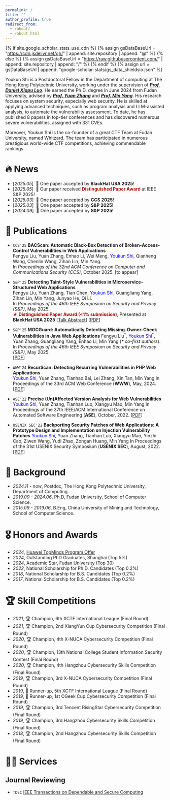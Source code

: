 ```yaml
---
permalink: /
title: ""
author_profile: true
redirect_from: 
  - /about/
  - /about.html
---
```


{% if site.google_scholar_stats_use_cdn %}
{% assign gsDataBaseUrl = "https://cdn.jsdelivr.net/gh/" | append: site.repository | append: "@" %}
{% else %}
{% assign gsDataBaseUrl = "https://raw.githubusercontent.com/" | append: site.repository | append: "/" %}
{% endif %}
{% assign url = gsDataBaseUrl | append: "google-scholar-stats/gs_data_shieldsio.json" %}

<span class='anchor' id='about-me'></span>

Youkun Shi is a Postdoctoral Fellow in the Department of computing at The Hong Kong Polytechnic University, working under the supervision of *[**Prof. Daniel Xiapu Luo**](https://www4.comp.polyu.edu.hk/~csxluo/)*. He earned the Ph.D. degree in June 2024 from Fudan University, advised by *[**Prof. Yuan Zhang**](https://yuanxzhang.github.io/)* and *[**Prof. Min Yang**](https://scholar.google.com/citations?user=UnKf9FIAAAAJ&hl=en)*. His research focuses on system security, especially web security. He is skilled at applying advanced techniques, such as program analysis and LLM-assisted analysis, to automate the vulnerability assessment. To date, he has published 8 papers in top-tier conferences and has discovered numerous severe vulnerabilities, assigned with 331 CVEs.

Moreover, Youkun Shi is the co-founder of a great CTF Team at Fudan University, named Whitzard. The team has participated in numerous prestigious world-wide CTF competitions, achieving commendable rankings.

# 🔥 News
- [*2025.05*] &nbsp;🎉 One paper accepted by **BlackHat USA 2025**!
- [*2025.05*] &nbsp;🎉 Our paper received <span style="color:#B00C00">**Distinguished Paper Award**</span> at IEEE S&P 2025!
- [*2025.03*] &nbsp;🎉 One paper accepted by **CCS 2025**!
- [*2025.03*] &nbsp;🎉 One paper accepted by **S&P 2025**!
- [*2024.09*] &nbsp;🎉 One paper accepted by **S&P 2025**!


# 📝 Publications 

- `CCS'25` **BACScan: Automatic Black-Box Detection of Broken-Access-Control Vulnerabilities in Web Applications**   
  Fengyu Liu, Yuan Zhang, Enhao Li, Wei Meng, <span style="color:blue">Youkun Shi</span>, Qianheng Wang, Chenlin Wang, Zihan Lin, Min Yang.  
  In *Proceedings of the 32nd ACM Conference on Computer and Communications Security (CCS)*, October 2025.
  [to appear]

- `S&P'25` **Detecting Taint-Style Vulnerabilities in Microservice-Structured Web Applications**  
  Fengyu Liu, Yuan Zhang, Tian Chen, <span style="color:blue">Youkun Shi</span>, Guangliang Yang, Zihan Lin, Min Yang, Junyao He, Qi Li.  
  In *Proceedings of the 46th IEEE Symposium on Security and Privacy (S&P)*, May 2025.  
  **<font color="#B00C00">&#9733; Distinguished Paper Award (<1% submission)</font>**, Presented at **BlackHat USA 2025** [[Talk Abstract](https://www.blackhat.com/us-25/briefings/schedule/#detecting-taint-style-vulnerabilities-in-microservice-structured-web-applications-46427)]
  [[PDF](/papers/mscan-oakland25.pdf)]

- `S&P'25` **MOCGuard: Automatically Detecting Missing-Owner-Check Vulnerabilities in Java Web Applications**
  Fengyu Liu<sup>\*</sup>, <span style="color:blue">Youkun Shi<sup>\*</sup></span>, Yuan Zhang, Guangliang Yang, Enhao Li, Min Yang (*\* co-first authors*).  
  In *Proceedings of the 46th IEEE Symposium on Security and Privacy (S&P)*, May 2025.    
  [[PDF](/papers/mocguard-oakland25.pdf)] 

- `WWW'24` **RecurScan: Detecting Recurring Vulnerabilities in PHP Web Applications**  
  <span style="color:blue">Youkun Shi</span>, Yuan Zhang, Tianhao Bai, Lei Zhang, Xin Tan, Min Yang
  In Proceedings of the 33rd ACM Web Conference (**WWW**), May, 2024.     
  [[PDF](/papers/recurscan-www24.pdf)]

- `ASE'22` **Precise (Un)Affected Version Analysis for Web Vulnerabilities** 
  <span style="color:blue">Youkun Shi</span>, Yuan Zhang, Tianhan Luo, Xiangyu Mao, Min Yang
  In Proceedings of the 37th IEEE/ACM International Conference on Automated Software Engineering (**ASE**), October, 2022. 
  [[PDF](/papers/afv-ase22.pdf)]

- `USENIX SEC'22` **Backporting Security Patches of Web Applications: A Prototype Design and Implementation on Injection Vulnerability Patches** 
  <span style="color:blue">Youkun Shi</span>, Yuan Zhang, Tianhan Luo, Xiangyu Mao, Yinzhi Cao, Ziwen Wang, Yudi Zhao, Zongan Huang, Min Yang
  In Proceedings of the 31st USENIX Security Symposium (**USENIX SEC**), August, 2022.   
  [[PDF](/papers/skyport-security22.pdf)]

# 📖 Background
- *2024.11 - now*, Postdoc, The Hong Kong Polytechnic University, Department of Computing.
- *2019.09 - 2024.06*, Ph.D, Fudan University, School of Computer Science.
- *2015.09 - 2019.06*, B.Eng, China University of Mining and Technology, School of Computer Science.

# 🎖 Honors and Awards
- *2024*, [Huawei TopMinds Program Offer](https://career.huawei.com/reccampportal/portal5/topminds.html)
- *2024*, Outstanding PhD Graduates, Shanghai (Top 5%)
- *2024*, Academic Star, Fudan University (Top 30)
- *2022*, National Scholarship for Ph.D. Candidates (Top 0.2%)
- *2018*, National Scholarship for B.S. Candidates (Top 0.2%)
- *2017*, National Scholarship for B.S. Candidates (Top 0.2%)

# 🏆 Skill Competitions
- *2021*, 🏆 Champion, 6th XCTF International League (Final Round)
- *2021*, 🏆 Champion, 2nd XiangYun Cup Cybersecurity Competition (Final Round)
- *2020*, 🏆 Champion, 4th X-NUCA Cybersecurity Competition (Final Round)
- *2020*, 🏆 Champion, 13th National College Student Information Security Contest (Final Round)
- *2020*, 🏆 Champion, 4th Hangzhou Cybersecurity Skills Competition (Final Round)
- *2019*, 🏆 Champion, 3rd X-NUCA Cybersecurity Competition (Final Round)
- *2019*, 🥈 Runner-up, 5th XCTF International League (Final Round)
- *2019*, 🥈 Runner-up, 1st OGeek Cup Cybersecurity Competition (Final Round)
- *2019*, 🏆 Champion, 3rd Tencent RisingStar Cybersecurity Competition (Final Round)
- *2019*, 🏆 Champion, 3rd Hangzhou Cybersecurity Skills Competition (Final Round)
- *2018*, 🏆 Champion, 2nd Hangzhou Cybersecurity Skills Competition (Final Round) 

# 👨‍💻 Services
## Journal Reviewing
- ``TDSC`` [IEEE Transactions on Dependable and Secure Computing](https://ieeexplore.ieee.org/xpl/RecentIssue.jsp?punumber=8858)



